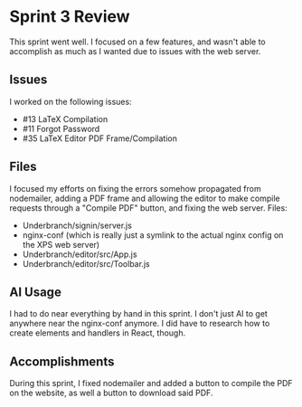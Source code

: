 # Sprint 3 Review

This sprint went well. I focused on a few features, and wasn't able to accomplish as much as I wanted due to issues with the web server.

## Issues
I worked on the following issues:
- #13 LaTeX Compilation
- #11 Forgot Password
- #35 LaTeX Editor PDF Frame/Compilation

## Files
I focused my efforts on fixing the errors somehow propagated from nodemailer, adding a PDF frame and allowing the editor to make compile requests through a "Compile PDF" button, and fixing the web server.
Files:
 - Underbranch/signin/server.js
 - nginx-conf (which is really just a symlink to the actual nginx config on the XPS web server)
 - Underbranch/editor/src/App.js
 - Underbranch/editor/src/Toolbar.js

 ## AI Usage
 I had to do near everything by hand in this sprint. I don't just AI to get anywhere near the nginx-conf anymore. I did have to research how to create elements and handlers in React, though.

 ## Accomplishments
 During this sprint, I fixed nodemailer and added a button to compile the PDF on the website, as well a button to download said PDF.

